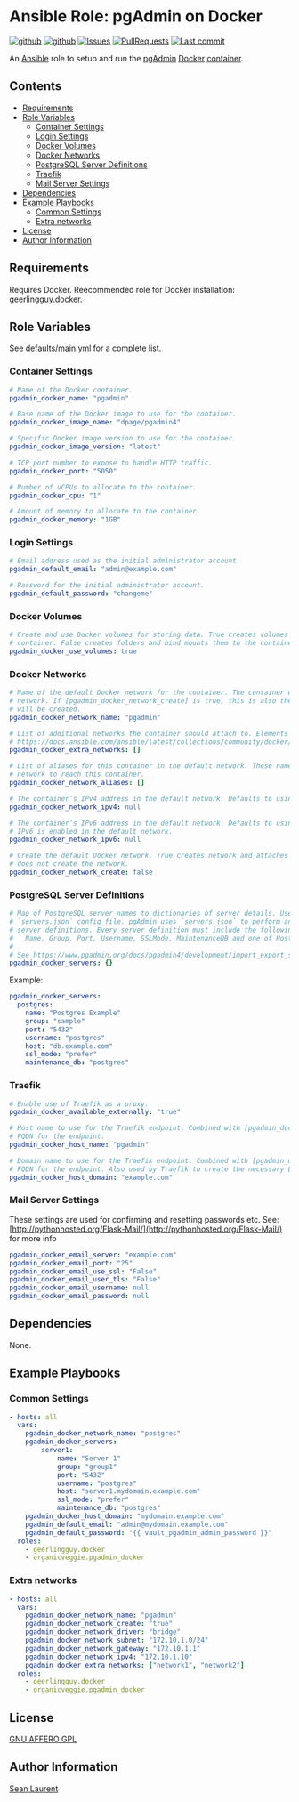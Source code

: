 # Ansible Role: pgAdmin on Docker <!-- omit in toc -->

[![github](https://github.com/organicveggie/ansible.pgadmin_docker/workflows/Molecule/badge.svg)](https://github.com/organicveggie/ansible.pgadmin_docker/actions/workflows/molecule.yml)
[![github](https://github.com/organicveggie/ansible.pgadmin_docker/workflows/Lint/badge.svg)](https://github.com/organicveggie/ansible.pgadmin_docker/actions/workflows/lint.yml)
[![Issues](https://img.shields.io/github/issues/organicveggie/ansible.pgadmin_docker.svg)](https://github.com/organicveggie/ansible.pgadmin_docker/issues/)
[![PullRequests](https://img.shields.io/github/issues-pr-closed-raw/organicveggie/ansible.pgadmin_docker.svg)](https://github.com/organicveggie/ansible.pgadmin_docker/pulls/)
[![Last commit](https://img.shields.io/github/last-commit/organicveggie/ansible.pgadmin_docker?logo=github)](https://github.com/organicveggie/ansible.pgadmin_docker/commits/main)

An [Ansible](https://www.ansible.com/) role to setup and run the [pgAdmin](https://www.pgadmin.org/)
[Docker](http://www.docker.com) [container](https://hub.docker.com/r/dpage/pgadmin4).

## Contents <!-- omit in toc -->

- [Requirements](#requirements)
- [Role Variables](#role-variables)
  - [Container Settings](#container-settings)
  - [Login Settings](#login-settings)
  - [Docker Volumes](#docker-volumes)
  - [Docker Networks](#docker-networks)
  - [PostgreSQL Server Definitions](#postgresql-server-definitions)
  - [Traefik](#traefik)
  - [Mail Server Settings](#mail-server-settings)
- [Dependencies](#dependencies)
- [Example Playbooks](#example-playbooks)
  - [Common Settings](#common-settings)
  - [Extra networks](#extra-networks)
- [License](#license)
- [Author Information](#author-information)

## Requirements

Requires Docker. Reecommended role for Docker installation:
[geerlingguy.docker](https://galaxy.ansible.com/geerlingguy/docker).

## Role Variables

See [defaults/main.yml](defaults/main.yml) for a complete list.

### Container Settings

```yaml
# Name of the Docker container.
pgadmin_docker_name: "pgadmin"

# Base name of the Docker image to use for the container.
pgadmin_docker_image_name: "dpage/pgadmin4"

# Specific Docker image version to use for the container.
pgadmin_docker_image_version: "latest"

# TCP port number to expose to handle HTTP traffic.
pgadmin_docker_port: "5050"

# Number of vCPUs to allocate to the container.
pgadmin_docker_cpu: "1"

# Amount of memory to allocate to the container.
pgadmin_docker_memory: "1GB"
```

### Login Settings

```yaml
# Email address used as the initial administrator account.
pgadmin_default_email: "admin@example.com"

# Password for the initial administrator account.
pgadmin_default_password: "changeme"
```

### Docker Volumes

```yaml
# Create and use Docker volumes for storing data. True creates volumes and attaches them to the
# container. False creates folders and bind mounts them to the container.
pgadmin_docker_use_volumes: true
```

### Docker Networks

```yaml
# Name of the default Docker network for the container. The container will *always* attach to this
# network. If [pgadmin_docker_network_create] is true, this is also the name of the network which
# will be created.
pgadmin_docker_network_name: "pgadmin"

# List of additional networks the container should attach to. Elements should be dictionaries like
# https://docs.ansible.com/ansible/latest/collections/community/docker/docker_container_module.html#parameter-networks.
pgadmin_docker_extra_networks: []

# List of aliases for this container in the default network. These names can be used in the default
# network to reach this container.
pgadmin_docker_network_aliases: []

# The container’s IPv4 address in the default network. Defaults to using DHCP.
pgadmin_docker_network_ipv4: null

# The container’s IPv6 address in the default network. Defaults to using DHCP. Only applies if
# IPv6 is enabled in the default network.
pgadmin_docker_network_ipv6: null

# Create the default Docker network. True creates network and attaches the container to it. False
# does not create the network.
pgadmin_docker_network_create: false
```

### PostgreSQL Server Definitions

```yaml
# Map of PostgreSQL server names to dictionaries of server details. Used to construct the
# `servers.json` config file. pgAdmin uses `servers.json` to perform an initial import of Postgres
# server definitions. Every server definition must include the following entries:
#   Name, Group, Port, Username, SSLMode, MaintenanceDB and one of Host, HostAddr or Service.
#
# See https://www.pgadmin.org/docs/pgadmin4/development/import_export_servers.html for more details.
pgadmin_docker_servers: {}
```

Example:

```yaml
pgadmin_docker_servers:
  postgres:
    name: "Postgres Example"
    group: "sample"
    port: "5432"
    username: "postgres"
    host: "db.example.com"
    ssl_mode: "prefer"
    maintenance_db: "postgres"
```

### Traefik

```yaml
# Enable use of Traefik as a proxy.
pgadmin_docker_available_externally: "true"

# Host name to use for the Traefik endpoint. Combined with [pgadmin_docker_host_domain] to form the
# FQDN for the endpoint.
pgadmin_docker_host_name: "pgadmin"

# Domain name to use for the Traefik endpoint. Combined with [pgadmin_docker_host_name] to form the
# FQDN for the endpoint. Also used by Traefik to create the necessary Let's Encrypt certificate.
pgadmin_docker_host_domain: "example.com"
```

### Mail Server Settings

These settings are used for confirming and resetting passwords etc. See:
[http://pythonhosted.org/Flask-Mail/](http://pythonhosted.org/Flask-Mail/) for more info

```yaml
pgadmin_docker_email_server: "example.com"
pgadmin_docker_email_port: "25"
pgadmin_docker_email_use_ssl: "False"
pgadmin_docker_email_user_tls: "False"
pgadmin_docker_email_username: null
pgadmin_docker_email_password: null
```

## Dependencies

None.

## Example Playbooks

### Common Settings

```yaml
- hosts: all
  vars:
    pgadmin_docker_network_name: "postgres"
    pgadmin_docker_servers:
        server1:
            name: "Server 1"
            group: "group1"
            port: "5432"
            username: "postgres"
            host: "server1.mydomain.example.com"
            ssl_mode: "prefer"
            maintenance_db: "postgres"
    pgadmin_docker_host_domain: "mydomain.example.com"
    pgadmin_default_email: "admin@mydomain.example.com"
    pgadmin_default_password: "{{ vault_pgadmin_admin_password }}"
  roles:
    - geerlingguy.docker
    - organicveggie.pgadmin_docker
```

### Extra networks

```yaml
- hosts: all
  vars:
    pgadmin_docker_network_name: "pgadmin"
    pgadmin_docker_network_create: "true"
    pgadmin_docker_network_driver: "bridge"
    pgadmin_docker_network_subnet: "172.10.1.0/24"
    pgadmin_docker_network_gateway: "172.10.1.1"
    pgadmin_docker_network_ipv4: "172.10.1.10"
    pgadmin_docker_extra_networks: ["network1", "network2"]
  roles:
    - geerlingguy.docker
    - organicveggie.pgadmin_docker
```

## License

[GNU AFFERO GPL](LICENSE)

## Author Information

[Sean Laurent](http://github/organicveggie)
